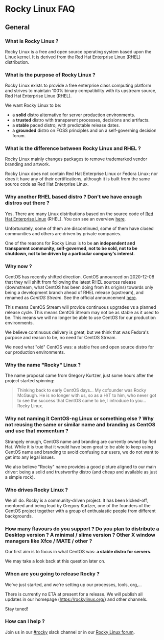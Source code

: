 # Rocky Linux FAQ

## General

### What is Rocky Linux ?

Rocky Linux is a free and open source operating system based upon the Linux kernel. It is derived from the Red Hat Enterprise Linux (RHEL) distribution. 

### What is the purpose of Rocky Linux ?

Rocky Linux exists to provide a free enterprise class computing platform and strives to maintain 100% binary compatibility with its upstream source, Red Hat Enterprise Linux (RHEL). 

We want Rocky Linux to be:
* a **solid** distro alternative for server production environments.
* a **trusted** distro with transparent processes, decisions and artifacts.
* a **stable** paced distro, with predictable release dates.
* a **grounded** distro on FOSS principles and on a self-governing decision forum.

### What is the difference between Rocky Linux and RHEL ?

Rocky Linux mainly changes packages to remove trademarked vendor branding and artwork.

Rocky Linux does not contain Red Hat Enterprise Linux or Fedora Linux; nor does it have any of their certifications, although it is built from the same source code as Red Hat Enterprise Linux.

### Why another RHEL based distro ? Don't we have enough distros out there ?

Yes. There are many Linux distributions based on the source code of [Red Hat Enterprise Linux](https://en.wikipedia.org/wiki/Red_Hat_Enterprise_Linux) (RHEL). You can see an overview [here](https://en.wikipedia.org/wiki/Red_Hat_Enterprise_Linux_derivatives). 

Unfortunately, some of them are discontinued, some of them have closed communities and others are driven by private companies.

One of the reasons for Rocky Linux is to be **an independent and transparent community, self-governed, not to be sold, not to be shutdown, not to be driven by a particular company's interest**.

### Why now ?

CentOS has recently shifted direction. CentOS announced on 2020-12-08 that they will shift from following the latest RHEL sources release (downstream, what CentOS has been doing from its origins) towards only being a development branch ahead of RHEL release (upstream), and renamed as *CentOS Stream*. See the official announcement [here](https://blog.centos.org/2020/12/future-is-centos-stream/).

This means CentOS Stream will provide continuous upgrades vs a planned release cycle. This means CentOS Stream may not be as stable as it used to be. This means we will no longer be able to use CentOS for our production environments.
 
We believe continuous delivery is great, but we think that was Fedora's purpose and reason to be, no need for CentOS Stream. 

We need what "old" CentOS was: a stable free and open source distro for our production environments. 
 
### Why the name "Rocky" Linux ? 

The name proposal came from Gregory Kurtzer, just some hours after the project started spinning:

> Thinking back to early CentOS days... My cofounder was Rocky McGaugh. He is no longer with us, so as a H/T to him, who never got to see the success that CentOS came to be, I introduce to you... Rocky Linux.

### Why not naming it CentOS-ng Linux or something else ? Why not reusing the same or similar name and branding as CentOS and use that momentum ?

Strangely enough, CentOS name and branding are currently owned by Red Hat. While it is true that it would have been great to be able to keep using CentOS name and branding to avoid confusing our users, we do not want to get into any legal issues.

We also believe "Rocky" name provides a good picture aligned to our main driver: being a solid and trustworthy distro (and cheap and available as just a simple rock).

### Who drives Rocky Linux ?

We all do. Rocky is a community-driven project. It has been kicked-off, mentored and being lead by Gregory Kurtzer, one of the founders of the CentOS project together with a group of enthusiastic people from different backgrounds.

### How many flavours do you support ? Do you plan to distribute a Desktop version ? A minimal / slime version ? Other X window managers like Xfce / MATE / other ?

Our first aim is to focus in what CentOS was: **a stable distro for servers**. 

We may take a look back at this question later on. 

### When are you going to release Rocky ?

We've just started, and we're setting up our processes, tools, org,...

There is currently no ETA at present for a release. 
 We will publish all updates in our homepage (https://rockylinux.org/) and other channels. 

Stay tuned!

### How can I help ?

Join us in our [#rocky](https://join.slack.com/t/hpcng/shared_invite/zt-gy0st6mt-ijgUaSvfdeEOhfXXfIstrQ) slack channel or in our [Rocky Linux forum](https://forums.rockylinux.org/).
